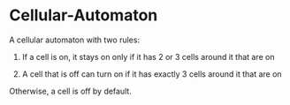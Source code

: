 # Cellular-Automaton
A cellular automaton with two rules: 

1) If a cell is on, it stays on only if it has 2 or 3 cells around it that are on

2) A cell that is off can turn on if it has exactly 3 cells around it that are on

Otherwise, a cell is off by default.
